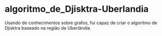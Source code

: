 # algoritmo_de_Djisktra-Uberlandia
Usando de conhecimentos sobre grafos, fui capaz de criar o algoritmo de Djisktra baseado na região de Uberlândia
